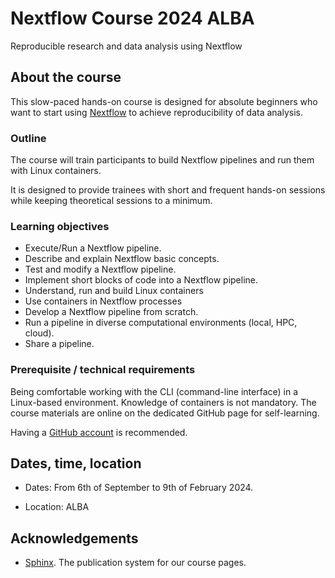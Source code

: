 # Nextflow Course 2024 ALBA

Reproducible research and data analysis using Nextflow

## About the course

This slow-paced hands-on course is designed for absolute beginners who want to start using [Nextflow](https://www.nextflow.io) to achieve reproducibility of data analysis. 

### Outline

The course will train participants to build Nextflow pipelines and run them with Linux containers.

It is designed to provide trainees with short and frequent hands-on sessions while keeping theoretical sessions to a minimum.

<!--Trainees will work in a dedicated [AWS environment](https://en.wikipedia.org/wiki/AWS).-->


### Learning objectives

* Execute/Run a Nextflow pipeline.
* Describe and explain Nextflow basic concepts.
* Test and modify a Nextflow pipeline.
* Implement short blocks of code into a Nextflow pipeline.
* Understand, run and build Linux containers
* Use containers in Nextflow processes
* Develop a Nextflow pipeline from scratch.
* Run a pipeline in diverse computational environments (local, HPC, cloud).
* Share a pipeline.

### Prerequisite / technical requirements

Being comfortable working with the CLI (command-line interface) in a Linux-based environment.
Knowledge of containers is not mandatory. The course materials are online on the dedicated GitHub page for self-learning.

Having a [GitHub account](https://github.com/join) is recommended. 

## Dates, time, location

* Dates: From 6th of September to 9th of February 2024.

* Location: ALBA



## Acknowledgements

* [Sphinx](https://www.sphinx-doc.org/). The publication system for our course pages.

